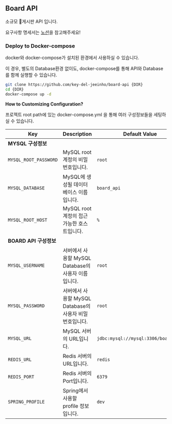 ## Board API
소규모 📜게시판 API 입니다.

요구사항 명세서는 [노션](https://raul-dakgg.notion.site/Board-API-21cbeb8eb94c4235bcd9c269aa27c4de)을 참고해주세요!

### Deploy to Docker-compose

docker와 docker-compose가 설치된 환경에서 사용하실 수 있습니다.

이 경우, 별도의 Database환경 없이도, docker-compose를 통해 API와 Database를 함께 실행할 수 있습니다.
```bash
git clone https://github.com/key-del-jeeinho/board-api {DIR}
cd {DIR}
docker-compose up -d
```
**How to Customizing Configuration?**
 
 프로젝트 root path에 있는 docker-compose.yml 을 통해 여러 구성정보들을 세팅하실 수 있습니다.

| Key                   | Description                                | Default Value                       |
|-----------------------|--------------------------------------------|-------------------------------------|
| **MYSQL 구성정보**        ||
| `MYSQL_ROOT_PASSWORD` | MySQL root계정의 비밀번호입니다.                     | `root`                              |
| `MYSQL_DATABASE`      | MySQL에 생성될 데이터베이스 이름입니다.                   | `board_api`                         |
| `MYSQL_ROOT_HOST`     | MySQL root계정의 접근 가능한 호스트입니다.               | `%`                                 |
| **BOARD API 구성정보**    ||
| `MYSQL_USERNAME`      | 서버에서 사용할 MySQL Database의 사용자 이름입니다.        | `root`                              |
| `MYSQL_PASSWORD`      | 서버에서 사용할 MySQL Database의 사용자 비밀번호입니다.      | `root`                              |
| `MYSQL_URL`           | MySQL 서버의 URL입니다.                          | `jdbc:mysql://mysql:3306/board_api` |
| `REDIS_URL`           | Redis 서버의 URL입니다.                          | `redis`                             |
| `REDIS_PORT`          | Redis 서버의 Port입니다.                         | `6379`                              |
| `SPRING_PROFILE`      | Spring에서 사용할 profile 정보입니다.                | `dev`                               |
